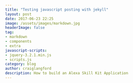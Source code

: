 ```yaml
---
title: "Testing javascript posting with jekyll"
layout: post
date: 2017-06-23 22:25
image: /assets/images/markdown.jpg
headerImage: false
tag:
- markdown
- components
- extra
javascript-scripts:
- jquery-3.2.1.min.js
- scripts.js
category: blog
author: craiglangford
description: How to build an Alexa Skill Kit Application
---
```


